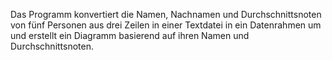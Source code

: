 Das Programm konvertiert die Namen, Nachnamen und Durchschnittsnoten von fünf Personen aus drei Zeilen in einer Textdatei in ein Datenrahmen um und erstellt ein Diagramm basierend auf ihren Namen und Durchschnittsnoten.

